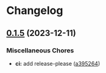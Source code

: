 # Changelog

## [0.1.5](https://github.com/throskam/prettier-config/compare/prettier-config-v0.1.4...prettier-config-v0.1.5) (2023-12-11)


### Miscellaneous Chores

* **ci:** add release-please ([a395264](https://github.com/throskam/prettier-config/commit/a395264a2f3adb25cf40f4a538efda0ca5dd213e))
